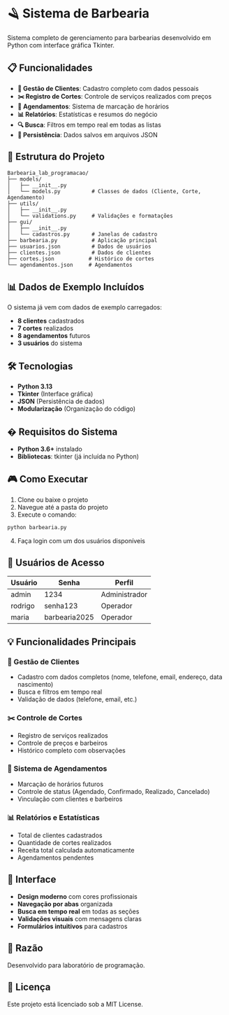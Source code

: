 
# 🪒 Sistema de Barbearia

Sistema completo de gerenciamento para barbearias desenvolvido em Python com interface gráfica Tkinter.

## 📋 Funcionalidades

- **👥 Gestão de Clientes**: Cadastro completo com dados pessoais
- **✂️ Registro de Cortes**: Controle de serviços realizados com preços
- **📅 Agendamentos**: Sistema de marcação de horários
- **📊 Relatórios**: Estatísticas e resumos do negócio
- **🔍 Busca**: Filtros em tempo real em todas as listas
- **💾 Persistência**: Dados salvos em arquivos JSON


## 📁 Estrutura do Projeto

```
Barbearia_lab_programacao/
├── models/
│   ├── __init__.py
│   └── models.py          # Classes de dados (Cliente, Corte, Agendamento)
├── utils/
│   ├── __init__.py
│   └── validations.py     # Validações e formatações
├── gui/
│   ├── __init__.py
│   └── cadastros.py       # Janelas de cadastro
├── barbearia.py           # Aplicação principal
├── usuarios.json          # Dados de usuários
├── clientes.json          # Dados de clientes
├── cortes.json           # Histórico de cortes
└── agendamentos.json     # Agendamentos
```

## 📊 Dados de Exemplo Incluídos

O sistema já vem com dados de exemplo carregados:
- **8 clientes** cadastrados
- **7 cortes** realizados
- **8 agendamentos** futuros
- **3 usuários** do sistema

## 🛠️ Tecnologias

- **Python 3.13**
- **Tkinter** (Interface gráfica)
- **JSON** (Persistência de dados)
- **Modularização** (Organização do código)

## � Requisitos do Sistema

- **Python 3.6+** instalado
- **Bibliotecas**: tkinter (já incluída no Python)

## 🎮 Como Executar

1. Clone ou baixe o projeto
2. Navegue até a pasta do projeto
3. Execute o comando:

```bash
python barbearia.py
```

4. Faça login com um dos usuários disponíveis

## 🔐 Usuários de Acesso

| Usuário | Senha | Perfil |
|---------|-------|--------|
| admin | 1234 | Administrador |
| rodrigo | senha123 | Operador |
| maria | barbearia2025 | Operador |

## 💡 Funcionalidades Principais

### 👥 Gestão de Clientes
- Cadastro com dados completos (nome, telefone, email, endereço, data nascimento)
- Busca e filtros em tempo real
- Validação de dados (telefone, email, etc.)

### ✂️ Controle de Cortes
- Registro de serviços realizados
- Controle de preços e barbeiros
- Histórico completo com observações

### 📅 Sistema de Agendamentos
- Marcação de horários futuros
- Controle de status (Agendado, Confirmado, Realizado, Cancelado)
- Vinculação com clientes e barbeiros

### 📊 Relatórios e Estatísticas
- Total de clientes cadastrados
- Quantidade de cortes realizados
- Receita total calculada automaticamente
- Agendamentos pendentes

## 🎨 Interface

- **Design moderno** com cores profissionais
- **Navegação por abas** organizada
- **Busca em tempo real** em todas as seções
- **Validações visuais** com mensagens claras
- **Formulários intuitivos** para cadastros

## 📝 Razão

Desenvolvido para laboratório de programação.

## 📄 Licença

Este projeto está licenciado sob a MIT License.
